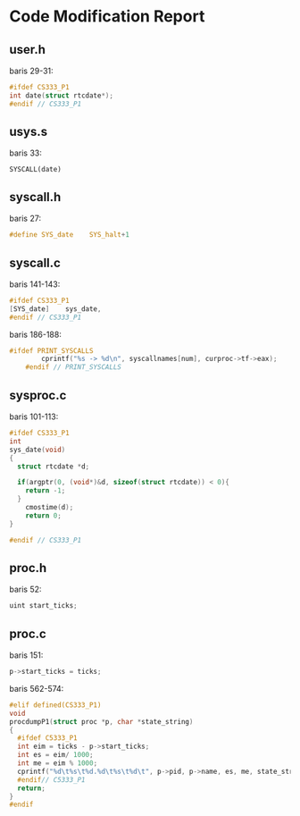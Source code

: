 # Code Modification Report

## user.h
baris 29-31:
```C
#ifdef CS333_P1
int date(struct rtcdate*);
#endif // CS333_P1
```

## usys.s
baris 33:
```
SYSCALL(date)
```

## syscall.h
baris 27:
```C
#define SYS_date    SYS_halt+1
```
## syscall.c
baris 141-143:
```C
#ifdef CS333_P1
[SYS_date]    sys_date,
#endif // CS333_P1
```
baris 186-188:
```C
#ifdef PRINT_SYSCALLS
        cprintf("%s -> %d\n", syscallnames[num], curproc->tf->eax);
    #endif // PRINT_SYSCALLS
```
## sysproc.c
baris 101-113:
```C
#ifdef CS333_P1
int
sys_date(void)
{
  struct rtcdate *d;

  if(argptr(0, (void*)&d, sizeof(struct rtcdate)) < 0){
    return -1;
  }
    cmostime(d);
    return 0;
}

#endif // CS333_P1
```

## proc.h
baris 52:
```C
uint start_ticks;
```

## proc.c
baris 151:
```C
p->start_ticks = ticks;

```
baris 562-574:
```C
#elif defined(CS333_P1)
void
procdumpP1(struct proc *p, char *state_string)
{
  #ifdef C5333_P1
  int eim = ticks - p->start_ticks;
  int es = eim/ 1000;
  int me = eim % 1000;
  cprintf("%d\t%s\t%d.%d\t%s\t%d\t", p->pid, p->name, es, me, state_string, p->sz);
  #endif// C5333_P1
  return;
}
#endif
```

